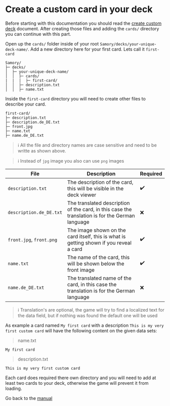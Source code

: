 # Create a custom card in your deck

Before starting with this documentation you should read the [create custom deck][create-a-custom-deck] document. After creating those files and adding the `cards/` directory you can continue with this part.

Open up the `cards/` folder inside of your root `Samory/decks/your-unique-deck-name/`. Add a new directory here for your first card. Lets call it `first-card`

```
Samory/
├─ decks/
│  ├─ your-unique-deck-name/
│  │  ├─ cards/
|  |  |  ├─ first-card/
│  │  ├─ description.txt
│  │  ├─ name.txt
```

Inside the `first-card` directory you will need to create other files to describe your card.

```
first-card/
├─ description.txt
├─ description.de_DE.txt
├─ front.jpg
├─ name.txt
├─ name.de_DE.txt
```

>:information_source: All the file and directory names are case sensitive and need to be writte as shown above.

>:information_source: Instead of `jpg` image you also can use `png` images

| File                     | Description                                                                                     | Required           |
| ------------------------ | ----------------------------------------------------------------------------------------------- | ------------------ |
| `description.txt`        | The description of the card, this will be visible in the deck viewer                            | :heavy_check_mark: |
| `description.de_DE.txt`  | The translated description of the card, in this case the translation is for the German language | :x:                |
| `front.jpg`, `front.png` | The image shown on the card itself, this is what is getting shown if you reveal a card          | :heavy_check_mark: |
| `name.txt`               | The name of the card, this will be shown below the front image                                  | :heavy_check_mark: |
| `name.de_DE.txt`         | The translated name of the card, in this case the translation is for the German language        | :x:                |

>:information_source: Translation's are optional, the game will try to find a localized text for the data field, but if nothing was found the default one will be used

As example a card named `My first card` with a description `This is my very first custom card` will have the following content on the given data sets:

>name.txt
```
My first card
```

>description.txt
```
This is my very first custom card
```

Each card does required there own directory and you will need to add at least two cards to your deck, otherwise the game will prevent it from loading.

Go back to the [manual][manual-entry]

[create-a-custom-deck]: ./create-custom-deck.md
[manual-entry]: ../../README.md